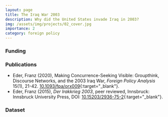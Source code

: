 ```yaml
---
layout: page
title: The Iraq War 2003
description: Why did the United States invade Iraq in 2003?
img: /assets/img/projects/02_cover.jpg
importance: 2
category: foreign policy
---
```


### Funding


### Publications

- Eder, Franz (2020), Making Concurrence-Seeking Visible: Groupthink, Discourse Networks, and the 2003 Iraq War, *Foreign Policy Analysis*  15(1), 21-42. [10.1093/fpa/orx009](https://doi.org/10.1093/fpa/orx009){:target="\_blank"}.
- Eder, Franz (2015), *Der Irakkrieg 2003*, peer reviewed, Innsbruck: Innsbruck University Press, DOI: [10.15203/2936-75-2](http://www.uibk.ac.at/iup/buch_pdfs/irakkrieg_2003.pdf){:target="\_blank"}.

### Dataset